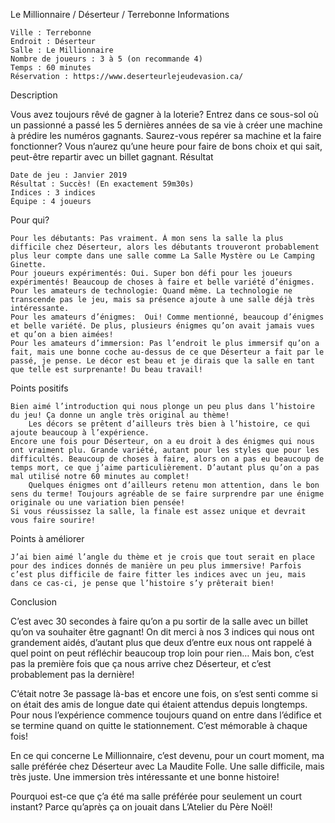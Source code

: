 
Le Millionnaire / Déserteur / Terrebonne
Informations

    Ville : Terrebonne
    Endroit : Déserteur
    Salle : Le Millionnaire
    Nombre de joueurs : 3 à 5 (on recommande 4)
    Temps : 60 minutes
    Réservation : https://www.deserteurlejeudevasion.ca/

 
Description

Vous avez toujours rêvé de gagner à la loterie? Entrez dans ce sous-sol où un passionné a passé les 5 dernières années de sa vie à créer une machine à prédire les numéros gagnants. Saurez-vous repérer sa machine et la faire fonctionner? Vous n’aurez qu’une heure pour faire de bons choix et qui sait, peut-être repartir avec un billet gagnant.
Résultat

    Date de jeu : Janvier 2019
    Résultat : Succès! (En exactement 59m30s)
    Indices : 3 indices
    Équipe : 4 joueurs

Pour qui?

    Pour les débutants: Pas vraiment. À mon sens la salle la plus difficile chez Déserteur, alors les débutants trouveront probablement plus leur compte dans une salle comme La Salle Mystère ou Le Camping Ginette.
    Pour joueurs expérimentés: Oui. Super bon défi pour les joueurs expérimentés! Beaucoup de choses à faire et belle variété d’énigmes.
    Pour les amateurs de technologie: Quand même. La technologie ne transcende pas le jeu, mais sa présence ajoute à une salle déjà très intéressante.
    Pour les amateurs d’énigmes:  Oui! Comme mentionné, beaucoup d’énigmes et belle variété. De plus, plusieurs énigmes qu’on avait jamais vues et qu’on a bien aimées!
    Pour les amateurs d’immersion: Pas l’endroit le plus immersif qu’on a fait, mais une bonne coche au-dessus de ce que Déserteur a fait par le passé, je pense. Le décor est beau et je dirais que la salle en tant que telle est surprenante! Du beau travail!

 Points positifs

    Bien aimé l’introduction qui nous plonge un peu plus dans l’histoire du jeu! Ça donne un angle très original au thème!
        Les décors se prêtent d’ailleurs très bien à l’histoire, ce qui ajoute beaucoup à l’expérience.
    Encore une fois pour Déserteur, on a eu droit à des énigmes qui nous ont vraiment plu. Grande variété, autant pour les styles que pour les difficultés. Beaucoup de choses à faire, alors on a pas eu beaucoup de temps mort, ce que j’aime particulièrement. D’autant plus qu’on a pas mal utilisé notre 60 minutes au complet!
        Quelques énigmes ont d’ailleurs retenu mon attention, dans le bon sens du terme! Toujours agréable de se faire surprendre par une énigme originale ou une variation bien pensée!
    Si vous réussissez la salle, la finale est assez unique et devrait vous faire sourire!

Points à améliorer

    J’ai bien aimé l’angle du thème et je crois que tout serait en place pour des indices donnés de manière un peu plus immersive! Parfois c’est plus difficile de faire fitter les indices avec un jeu, mais dans ce cas-ci, je pense que l’histoire s’y prêterait bien!

Conclusion

C’est avec 30 secondes à faire qu’on a pu sortir de la salle avec un billet qu’on va souhaiter être gagnant! On dit merci à nos 3 indices qui nous ont grandement aidés, d’autant plus que deux d’entre eux nous ont rappelé à quel point on peut réfléchir beaucoup trop loin pour rien… Mais bon, c’est pas la première fois que ça nous arrive chez Déserteur, et c’est probablement pas la dernière!

C’était notre 3e passage là-bas et encore une fois, on s’est senti comme si on était des amis de longue date qui étaient attendus depuis longtemps. Pour nous l’expérience commence toujours quand on entre dans l’édifice et se termine quand on quitte le stationnement. C’est mémorable à chaque fois!

En ce qui concerne Le Millionnaire, c’est devenu, pour un court moment, ma salle préférée chez Déserteur avec La Maudite Folle. Une salle difficile, mais très juste. Une immersion très intéressante et une bonne histoire!

Pourquoi est-ce que ç’a été ma salle préférée pour seulement un court instant? Parce qu’après ça on jouait dans L’Atelier du Père Noël!

